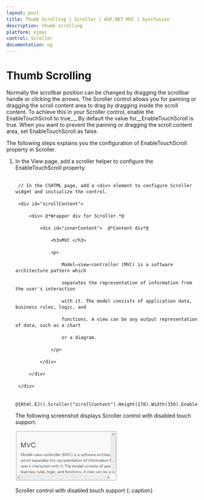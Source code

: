 ```yaml
---
layout: post
title: Thumb Scrolling | Scroller | ASP.NET MVC | Syncfusion
description: thumb scrolling
platform: ejmvc
control: Scroller
documentation: ug
---
```


# Thumb Scrolling

Normally the scrollbar position can be changed by dragging the scrollbar handle or clicking the arrows. The Scroller control allows you for panning or dragging the scroll content area to drag by dragging inside the scroll content. To achieve this in your Scroller control, enable the EnableTouchScroll to true_._ By default the value for__EnableTouchScroll is true. When you want to prevent the panning or dragging the scroll content area, set EnableTouchScroll as false.

The following steps explains you the configuration of EnableTouchScroll property in Scroller. 

1. In the View page, add a scroller helper to configure the EnableTouchScroll property.

   ~~~ cshtml

	// In the CSHTML page, add a <div> element to configure Scroller widget and initialize the control.

	<div id="scrollContent">

		<div> @*Wrapper div for Scroller.*@

			<div id="innerContent">  @*Content div*@

				<h3>MVC </h3>

				<p>

					Model–view–controller (MVC) is a software architecture pattern which   

					separates the representation of information from the user's interaction

					with it. The model consists of application data, business rules, logic, and

					functions. A view can be any output representation of data, such as a chart

					or a diagram.

				</p>

			</div>

		</div>

	</div>

	@{Html.EJ().Scroller("scrollContent").Height(170).Width(350).EnableTouchScroll(false).Render();}

   ~~~
   

	The following screenshot displays Scroller control with disabled touch support.

	![](Thumb-Scrolling_images/Thumb-Scrolling_img1.png)

	Scroller control with disabled touch support
	{:.caption}